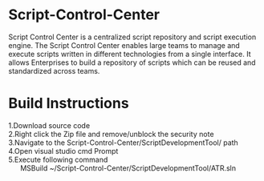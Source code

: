 # Script-Control-Center
Script Control Center is a centralized script repository and script execution engine. The Script Control Center enables large teams to manage and execute scripts written in different technologies from a single interface. It allows Enterprises to build a repository of scripts which can be reused and standardized across teams.


# Build Instructions
1.Download source code <br />
2.Right click the Zip file and remove/unblock the security note<br />
3.Navigate to the Script-Control-Center/ScriptDevelopmentTool/ path <br />
4.Open visual studio cmd Prompt <br />
5.Execute following command <br />
&nbsp;&nbsp;&nbsp;&nbsp;&nbsp;&nbsp;MSBuild ~/Script-Control-Center/ScriptDevelopmentTool/ATR.sln